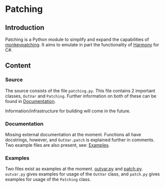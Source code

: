 # Patching

## Introduction

Patching is a Python module to simplify and expand the capabilities of [monkeypatching](https://en.wikipedia.org/wiki/Monkey_patch). It aims to emulate in part the functionality of [Harmony](https://harmony.pardeike.net/) for C#.

## Content

### Source

The source consists of the file ``patching.py``. This file contains 2 important classes, ``OutVar`` and ``Patching``. Further information on both of these can be found in [Documentation](#documentation).

Information/infrastructure for building will come in the future.

### Documentation

Missing external documentation at the moment. Functions all have docstrings, however, and ``OutVar.patch`` is explained further in comments. Two example files are also present, see: [Examples](#examples).

### Examples

Two files exist as examples at the moment. [outvar.py](/tree/master/examples/outvar.py) and [patch.py](/tree/master/examples/patch.py). ``outvar.py`` gives examples for usage of the ``OutVar`` class, and ``patch.py`` gives examples for usage of the ``Patching`` class.